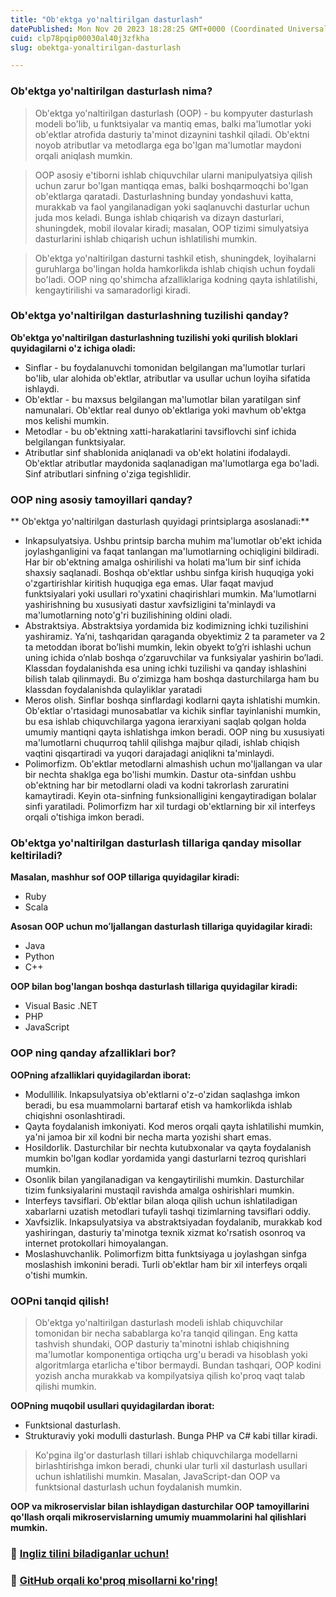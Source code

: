 ```yaml
---
title: "Ob'ektga yo'naltirilgan dasturlash"
datePublished: Mon Nov 20 2023 18:28:25 GMT+0000 (Coordinated Universal Time)
cuid: clp78pqip00030al40j3zfkha
slug: obektga-yonaltirilgan-dasturlash

---
```



### Ob'ektga yo'naltirilgan dasturlash nima?
> Ob'ektga yo'naltirilgan dasturlash (OOP) - bu kompyuter dasturlash modeli bo'lib, u funktsiyalar va mantiq emas, balki ma'lumotlar yoki ob'ektlar atrofida dasturiy ta'minot dizaynini tashkil qiladi. Ob'ektni noyob atributlar va metodlarga ega bo'lgan ma'lumotlar maydoni orqali aniqlash mumkin.

> OOP asosiy e'tiborni ishlab chiquvchilar ularni manipulyatsiya qilish uchun zarur bo'lgan mantiqqa emas, balki boshqarmoqchi bo'lgan ob'ektlarga qaratadi. Dasturlashning bunday yondashuvi katta, murakkab va faol yangilanadigan yoki saqlanuvchi dasturlar uchun juda mos keladi. Bunga ishlab chiqarish va dizayn dasturlari, shuningdek, mobil ilovalar kiradi; masalan, OOP tizimi simulyatsiya dasturlarini ishlab chiqarish uchun ishlatilishi mumkin.

> Ob'ektga yo'naltirilgan dasturni tashkil etish, shuningdek, loyihalarni guruhlarga bo'lingan holda hamkorlikda ishlab chiqish uchun foydali bo'ladi. OOP ning qo'shimcha afzalliklariga kodning qayta ishlatilishi, kengaytirilishi va samaradorligi kiradi.

### Ob'ektga yo'naltirilgan dasturlashning tuzilishi qanday?
**Ob'ektga yo'naltirilgan dasturlashning tuzilishi yoki qurilish bloklari quyidagilarni o'z ichiga oladi:**
- Sinflar - bu foydalanuvchi tomonidan belgilangan ma'lumotlar turlari bo'lib, ular alohida ob'ektlar, atributlar va usullar uchun loyiha sifatida ishlaydi.
- Ob'ektlar - bu maxsus belgilangan ma'lumotlar bilan yaratilgan sinf namunalari. Ob'ektlar real dunyo ob'ektlariga yoki mavhum ob'ektga mos kelishi mumkin.
- Metodlar - bu ob'ektning xatti-harakatlarini tavsiflovchi sinf ichida belgilangan funktsiyalar. 
- Atributlar sinf shablonida aniqlanadi va ob'ekt holatini ifodalaydi. Ob'ektlar atributlar maydonida saqlanadigan ma'lumotlarga ega bo'ladi. Sinf atributlari sinfning o'ziga tegishlidir.

### OOP ning asosiy tamoyillari qanday?
** Ob'ektga yo'naltirilgan dasturlash quyidagi printsiplarga asoslanadi:**
- Inkapsulyatsiya. Ushbu printsip barcha muhim ma'lumotlar ob'ekt ichida joylashganligini va faqat tanlangan ma'lumotlarning ochiqligini bildiradi. Har bir ob'ektning amalga oshirilishi va holati ma'lum bir sinf ichida shaxsiy saqlanadi. Boshqa ob'ektlar ushbu sinfga kirish huquqiga yoki o'zgartirishlar kiritish huquqiga ega emas. Ular faqat mavjud funktsiyalari yoki usullari ro'yxatini chaqirishlari mumkin. Ma'lumotlarni yashirishning bu xususiyati dastur xavfsizligini ta'minlaydi va ma'lumotlarning noto'g'ri buzilishining oldini oladi.
- Abstraktsiya. Abstraktsiya yordamida biz kodimizning ichki tuzilishini yashiramiz. Ya’ni, tashqaridan qaraganda obyektimiz 2 ta parameter va 2 ta metoddan iborat bo’lishi mumkin, lekin obyekt to’g’ri ishlashi uchun uning ichida o’nlab boshqa o’zgaruvchilar va funksiyalar yashirin bo’ladi. 
Klassdan foydalanishda esa uning ichki tuzilishi va qanday ishlashini bilish talab qilinmaydi. Bu o’zimizga ham boshqa dasturchilarga ham bu klassdan foydalanishda qulayliklar yaratadi
- Meros olish. Sinflar boshqa sinflardagi kodlarni qayta ishlatishi mumkin. Ob'ektlar o'rtasidagi munosabatlar va kichik sinflar tayinlanishi mumkin, bu esa ishlab chiquvchilarga yagona ierarxiyani saqlab qolgan holda umumiy mantiqni qayta ishlatishga imkon beradi. OOP ning bu xususiyati ma'lumotlarni chuqurroq tahlil qilishga majbur qiladi, ishlab chiqish vaqtini qisqartiradi va yuqori darajadagi aniqlikni ta'minlaydi.
- Polimorfizm. Ob'ektlar metodlarni almashish uchun mo'ljallangan va ular bir nechta shaklga ega bo'lishi mumkin. Dastur ota-sinfdan ushbu ob'ektning har bir  metodlarni oladi va kodni takrorlash zaruratini kamaytiradi. Keyin ota-sinfning funksionalligini kengaytiradigan bolalar sinfi yaratiladi. Polimorfizm har xil turdagi ob'ektlarning bir xil interfeys orqali o'tishiga imkon beradi.

### Ob'ektga yo'naltirilgan dasturlash tillariga qanday misollar keltiriladi?
**Masalan, mashhur sof OOP tillariga quyidagilar kiradi:**
- Ruby
- Scala

**Asosan OOP uchun moʻljallangan dasturlash tillariga quyidagilar kiradi:**
- Java
- Python
- C++

**OOP bilan bog'langan boshqa dasturlash tillariga quyidagilar kiradi:**
- Visual Basic .NET
- PHP
- JavaScript

### OOP ning qanday afzalliklari bor?
**OOPning afzalliklari quyidagilardan iborat:**
- Modullilik. Inkapsulyatsiya ob'ektlarni o'z-o'zidan saqlashga imkon beradi, bu esa muammolarni bartaraf etish va hamkorlikda ishlab chiqishni osonlashtiradi.
- Qayta foydalanish imkoniyati. Kod meros orqali qayta ishlatilishi mumkin, ya'ni jamoa bir xil kodni bir necha marta yozishi shart emas.
- Hosildorlik. Dasturchilar bir nechta kutubxonalar va qayta foydalanish mumkin bo'lgan kodlar yordamida yangi dasturlarni tezroq qurishlari mumkin.
- Osonlik bilan yangilanadigan va kengaytirilishi mumkin. Dasturchilar tizim funksiyalarini mustaqil ravishda amalga oshirishlari mumkin.
- Interfeys tavsiflari. Ob'ektlar bilan aloqa qilish uchun ishlatiladigan xabarlarni uzatish metodlari tufayli tashqi tizimlarning tavsiflari oddiy.
- Xavfsizlik. Inkapsulyatsiya va abstraktsiyadan foydalanib, murakkab kod yashiringan, dasturiy ta'minotga texnik xizmat ko'rsatish osonroq va internet protokollari himoyalangan.
- Moslashuvchanlik. Polimorfizm bitta funktsiyaga u joylashgan sinfga moslashish imkonini beradi. Turli ob'ektlar ham bir xil interfeys orqali o'tishi mumkin.

### OOPni tanqid qilish!
> Ob'ektga yo'naltirilgan dasturlash modeli ishlab chiquvchilar tomonidan bir necha sabablarga ko'ra tanqid qilingan. Eng katta tashvish shundaki, OOP dasturiy ta'minotni ishlab chiqishning ma'lumotlar komponentiga ortiqcha urg'u beradi va hisoblash yoki algoritmlarga etarlicha e'tibor bermaydi. Bundan tashqari, OOP kodini yozish ancha murakkab va kompilyatsiya qilish ko'proq vaqt talab qilishi mumkin.

**OOPning muqobil usullari quyidagilardan iborat:**
- Funktsional dasturlash.
- Strukturaviy yoki modulli dasturlash. Bunga PHP va C# kabi tillar kiradi.

> Ko'pgina ilg'or dasturlash tillari ishlab chiquvchilarga modellarni birlashtirishga imkon beradi, chunki ular turli xil dasturlash usullari uchun ishlatilishi mumkin. Masalan, JavaScript-dan OOP va funktsional dasturlash uchun foydalanish mumkin.

**OOP va mikroservislar bilan ishlaydigan dasturchilar OOP tamoyillarini qo'llash orqali mikroservislarning umumiy muammolarini hal qilishlari mumkin.**

### 🎁  [Ingliz tilini biladiganlar uchun!](https://shakhzodtojiyev.blogspot.com/2023/03/python-oops-concepts.html)
### 🚀 [GitHub orqali ko'proq misollarni ko'ring!](https://github.com/Vite-Academy/OOP)
